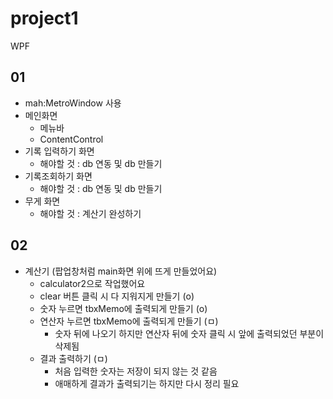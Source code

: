 # project1
WPF

## 01 
- mah:MetroWindow  사용
- 메인화면
  - 메뉴바
  - ContentControl
- 기록 입력하기 화면
  - 해야할 것 : db 연동 및 db 만들기
- 기록조회하기 화면
  - 해야할 것 : db 연동 및 db 만들기
- 무게 화면
  - 해야할 것 : 계산기 완성하기
  
## 02
- 계산기 (팝업창처럼 main화면 위에 뜨게 만들었어요)
  - calculator2으로 작업했어요
  - clear 버튼 클릭 시 다 지워지게 만들기 (o)
  - 숫자 누르면 tbxMemo에 출력되게 만들기 (o)
  - 연산자 누르면 tbxMemo에 출력되게 만들기 (ㅁ)
    - 숫자 뒤에 나오기 하지만 연산자 뒤에 숫자 클릭 시 앞에 출력되었던 부분이 삭제됨
  - 결과 출력하기 (ㅁ)
    - 처음 입력한 숫자는 저장이 되지 않는 것 같음
    - 애매하게 결과가 출력되기는 하지만 다시 정리 필요
